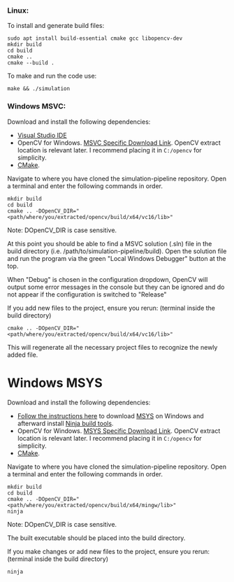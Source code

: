 ### Linux:

To install and generate build files:
```
sudo apt install build-essential cmake gcc libopencv-dev
mkdir build
cd build
cmake ..
cmake --build .
```
To make and run the code use:
```
make && ./simulation
```

### Windows MSVC:

Download and install the following dependencies:

- [Visual Studio IDE](https://visualstudio.microsoft.com/thank-you-downloading-visual-studio/?sku=Community&channel=Release&version=VS2022&source=VSLandingPage&cid=3602&passive=false)
- OpenCV for Windows. [MSVC Specific Download Link](https://github.com/opencv/opencv/releases/download/4.9.0/opencv-4.9.0-windows.exe). OpenCV extract location is relevant later. I recommend placing it in `C:/opencv` for simplicity.
- [CMake](<(https://github.com/Kitware/CMake/releases/download/v3.29.0-rc3/cmake-3.29.0-rc3-windows-x86_64.msi)>).

Navigate to where you have cloned the simulation-pipeline repository. Open a terminal and enter the following commands in order.

```
mkdir build
cd build
cmake .. -DOpenCV_DIR="<path/where/you/extracted/opencv/build/x64/vc16/lib>"
```

Note: DOpenCV_DIR is case sensitive.

At this point you should be able to find a MSVC solution (.sln) file in the build directory (i.e. /path/to/simulation-pipeline/build).
Open the solution file and run the program via the green "Local Windows Debugger" button at the top.

When "Debug" is chosen in the configuration dropdown, OpenCV will output some error messages in the console but they can be ignored and do not appear if the configuration is switched to "Release"

If you add new files to the project, ensure you rerun: (terminal inside the build directory)

```
cmake .. -DOpenCV_DIR="<path/where/you/extracted/opencv/build/x64/vc16/lib>"
```

This will regenerate all the necessary project files to recognize the newly added file.

# Windows MSYS

Download and install the following dependencies:

- [Follow the instructions here](https://www.msys2.org/) to download [MSYS](https://github.com/msys2/msys2-installer/releases/download/2024-01-13/msys2-x86_64-20240113.exe) on Windows and afterward install [Ninja build tools](https://packages.msys2.org/package/mingw-w64-x86_64-ninja).
- OpenCV for Windows. [MSYS Specific Download Link](https://github.com/huihut/OpenCV-MinGW-Build/tree/OpenCV-4.5.5-x64). OpenCV extract location is relevant later. I recommend placing it in `C:/opencv` for simplicity.
- [CMake](<(https://github.com/Kitware/CMake/releases/download/v3.29.0-rc3/cmake-3.29.0-rc3-windows-x86_64.msi)>).

Navigate to where you have cloned the simulation-pipeline repository. Open a terminal and enter the following commands in order.

```
mkdir build
cd build
cmake .. -DOpenCV_DIR="<path/where/you/extracted/opencv/build/x64/mingw/lib>"
ninja
```

Note: DOpenCV_DIR is case sensitive.

The built executable should be placed into the build directory.

If you make changes or add new files to the project, ensure you rerun: (terminal inside the build directory)

```
ninja
```
